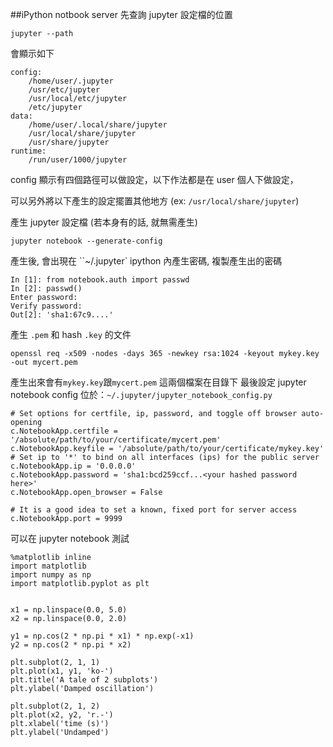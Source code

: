 ##iPython notbook server
先查詢 jupyter 設定檔的位置

`jupyter --path`

會顯示如下

```
config:
    /home/user/.jupyter
    /usr/etc/jupyter
    /usr/local/etc/jupyter
    /etc/jupyter
data:
    /home/user/.local/share/jupyter
    /usr/local/share/jupyter
    /usr/share/jupyter
runtime:
    /run/user/1000/jupyter
```

config 顯示有四個路徑可以做設定，以下作法都是在 user 個人下做設定，

可以另外將以下產生的設定擺置其他地方 (ex: `/usr/local/share/jupyter`)

產生 jupyter 設定檔 (若本身有的話, 就無需產生)

`jupyter notebook --generate-config`

產生後, 會出現在 ``~/.jupyter`
ipython 內產生密碼, 複製產生出的密碼
```
In [1]: from notebook.auth import passwd
In [2]: passwd()
Enter password:
Verify password:
Out[2]: 'sha1:67c9....'
```
產生 `.pem`  和 hash `.key` 的文件
```
openssl req -x509 -nodes -days 365 -newkey rsa:1024 -keyout mykey.key -out mycert.pem
```
產生出來會有`mykey.key`跟`mycert.pem` 這兩個檔案在目錄下
最後設定 jupyter notebook config 位於：`~/.jupyter/jupyter_notebook_config.py`
```
# Set options for certfile, ip, password, and toggle off browser auto-opening
c.NotebookApp.certfile = '/absolute/path/to/your/certificate/mycert.pem'
c.NotebookApp.keyfile = '/absolute/path/to/your/certificate/mykey.key'
# Set ip to '*' to bind on all interfaces (ips) for the public server
c.NotebookApp.ip = '0.0.0.0'
c.NotebookApp.password = 'sha1:bcd259ccf...<your hashed password here>'
c.NotebookApp.open_browser = False

# It is a good idea to set a known, fixed port for server access
c.NotebookApp.port = 9999
```

可以在 jupyter notebook 測試
```
%matplotlib inline 
import matplotlib
import numpy as np
import matplotlib.pyplot as plt


x1 = np.linspace(0.0, 5.0)
x2 = np.linspace(0.0, 2.0)

y1 = np.cos(2 * np.pi * x1) * np.exp(-x1)
y2 = np.cos(2 * np.pi * x2)

plt.subplot(2, 1, 1)
plt.plot(x1, y1, 'ko-')
plt.title('A tale of 2 subplots')
plt.ylabel('Damped oscillation')

plt.subplot(2, 1, 2)
plt.plot(x2, y2, 'r.-')
plt.xlabel('time (s)')
plt.ylabel('Undamped')
```